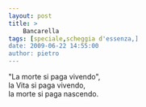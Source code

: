 ```yaml
---
layout: post
title: >
    Bancarella
tags: [speciale,scheggia d'essenza,]
date: 2009-06-22 14:55:00
author: pietro
---
```

"La morte si paga vivendo",<br/>la Vita si paga vivendo,<br/>la morte si paga nascendo.
